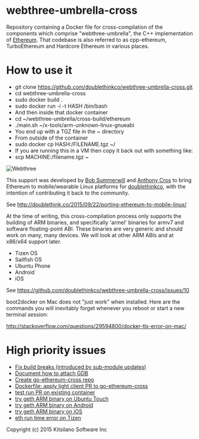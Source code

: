 # webthree-umbrella-cross

Repository containing a Docker file for cross-compilation of the
components which comprise "webthree-umbrella", the C++ implementation
of
[Ethereum](http://ethereum.org/).
That codebase is also referred to as cpp-ethereum,
TurboEthereum and Hardcore Ethereum in various places.

# How to use it

* git clone https://github.com/doublethinkco/webthree-umbrella-cross.git
* cd webthree-umbrella-cross
* sudo docker build .
* sudo docker run -i -t HASH /bin/bash
* And then inside that docker container
* cd ~/webthree-umbrella/cross-build/ethereum
* ./main.sh ~/x-tools/arm-unknown-linux-gnueabi
* You end up with a TGZ file in the ~ directory
* From outside of the container
* sudo docker cp HASH:/FILENAME.tgz ~/
* If you are running this in a VM then copy it back out with something like:
* scp MACHINE:/filename.tgz ~

![Webthree](https://ipfs.pics/ipfs/QmPoeqadSbjshYZeibtTgdkXAXCyvCtsrejSe8xY2hSure)

This support was developed by
[Bob Summerwill](http://bobsummerwill.com)
and
[Anthony Cros](https://github.com/anthony-cros) to
bring Ethereum to mobile/wearable Linux platforms for
[doublethinkco](http://doublethink.co),
with the intention of contributing it back to the community.

See http://doublethink.co/2015/09/22/porting-ethereum-to-mobile-linux/

At the time of writing, this cross-compilation process only supports
the building of ARM binaries, and specifically 'armel' binaries for
armv7 and software floating-point ABI.  These binaries are very
generic and should work on many, many devices.  We will look at other
ARM ABIs and at x86/x64 support later.

* Tizen OS
* Sailfish OS
* Ubuntu Phone
* Android
* iOS

See https://github.com/doublethinkco/webthree-umbrella-cross/issues/10

boot2docker on Mac does not "just work" when installed.  Here are the
commands you will inevitably forget whenever you reboot or start a new
terminal session:

http://stackoverflow.com/questions/29594800/docker-tls-error-on-mac/

# High priority issues

* [Fix build breaks (introduced by sub-module updates)](https://github.com/doublethinkco/webthree-umbrella-cross/issues/32)
* [Document how to attach GDB](https://github.com/doublethinkco/webthree-umbrella-cross/issues/28)
* [Create go-ethereum-cross repo](https://github.com/doublethinkco/webthree-umbrella-cross/issues/29)
* [Dockerfile: apply light client PR to go-ethereum-cross](https://github.com/doublethinkco/webthree-umbrella-cross/issues/24)
* [test run PR on existing container](https://github.com/doublethinkco/webthree-umbrella-cross/issues/23)
* [try geth ARM binary on Ubuntu Touch](https://github.com/doublethinkco/webthree-umbrella-cross/issues/22)
* [try geth ARM binary on Android](https://github.com/doublethinkco/webthree-umbrella-cross/issues/26)
* [try geth ARM binary on iOS](https://github.com/doublethinkco/webthree-umbrella-cross/issues/27)
* [eth run time error on Tizen](https://github.com/doublethinkco/webthree-umbrella-cross/issues/20)

Copyright (c) 2015 Kitsilano Software Inc
